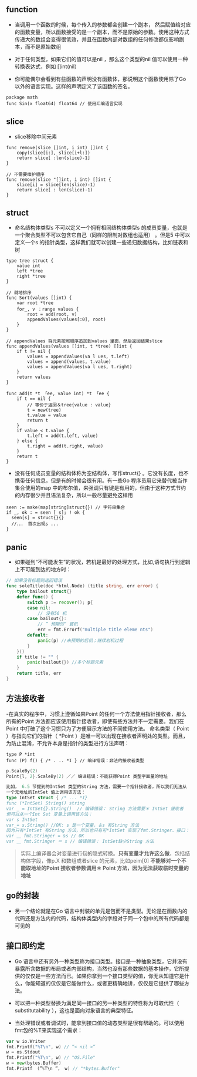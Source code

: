 ## function
- 当调用一个函数的时候，每个传入的参数都会创建一个副本， 然后赋值给对应的函数变量，所以函数接受的是一个副本，而不是原始的参数。使用这种方式传递大的数组会变得很低效，并且在函数内部对数组的任何修改都仅影响副本，而不是原始数组

- 对于任何类型，如果它们的值可以是nil ，那么这个类型的nil 值可以使用一种转换表达式，例如 []int(nil）
- 你可能偶尔会看到有些函数的声明没有函数体，那说明这个函数使用除了Go 以外的语言实现。这样的声明定义了该函数的签名。
```
package math
func Sin(x float64) float64 // 使用汇编语言实现
```

## slice
- slice移除中间元素
```
func remove(slice []int, i int) []int {
    copy(slice[i:], slice[i+l:])
    return slice[ :len(slice)-1]
}

// 不需要维护顺序
func remove(slice "[]int, i int) []int {
    slice[i] = slice[len(slice)-1)
    return slice[ : len(slice)-1)
}
```
## struct
- 命名结构体类型s 不可以定义一个拥有相同结构体类型s 的成员变量，也就是一个聚合类型不可以包含它自己（同样的限制对数组也适用） 。但是5 中可以定义一个s 的指针类型，这样我们就可以创建一些递归数据结构，比如链表和树
```
type tree struct {
    value int
    left *tree
    right *tree
}

// 就地排序
func Sort(values []int) {
    var root *tree
    for_, v ：range values {
        root = add(root, v)
        appendValues(values[:0], root)
    }
}

// appendValues 将元素按照顺序追加到values 里面，然后返回结果slice
func appendValues(values []int, t *tree) []int {
    if t != nil {
        values = appendValues(va l ues, t.left)
        values = append(values, t.value)
        values = appendValues(va l ues, t.right)
    }
    return values
}

func add(t *t 「ee, value int) *t 「ee {
    if t == nil {
        // 等价于返回＆tree{value : value}
        t = new(tree)
        t.value = value
        return t
    }
    if value < t.value {
        t.left = add(t.left, value)
    } else {
        t.right = add(t.right, value)
    }
    return t
}
```
- 没有任何成员变量的结构体称为空结构体，写作struct{} 。它没有长度，也不携带任何信息，但是有的时候会很有用。有一些Go 程序员用它来替代被当作集合使用的map 中的布尔值，来强调只有键是有用的，但由于这种方式节约的内存很少并且语法复杂，所以一般尽量避免这样用
```
seen := make(map[string]struct{}) // 字符串集合
if _, ok : = seen [ s]; ! ok {
  seen[s] = struct{}{}
  //．．． 首次出现s ...
}
```
## panic
- 如果碰到“不可能发生”的状况，若机是最好的处理方式，比如,语句执行到逻辑上不可能到达的地方时：
```go
// 如果没有标题则返回错误
func soleTitle(doc *html.Node) (title string, err error) {
    type bailout struct{}
    defer func() {
        switch p := recover(); p{
        case nil:
            // 没有56 机
        case bailout{}:
            // ” 预期的” 窘机
            err = fmt.Errorf("multiple title eleme nts")
        default:
            panic(p) //未预期的后机；继续岩机过程
        }
    }()
    if title != "" {
        panic(bailout{}) //多个标题元素
    }
    return title, err
}
```
## 方法接收者
-在真实的程序中，习惯上遵循如果Point 的任何一个方法使用指针接收者，那么所有的Point 方法都应该使用指针接收者，即使有些方法并不一定需要。我们在Point 中打破了这个习惯只为了方便展示方法的不同使用方法。
命名类型（ Point ）与指向它们的指针（ *Point ）是唯一可以出现在接收者声明处的类型。而且，为防止混淆，不允许本身是指针的类型进行方法声明：
```
type P *int
func (P) f() { /* . .. *I } // 编译错误：非法的接收者类型
```
```go
p.ScaleBy(2)
Point{l, 2}.ScaleBy(2) ／／ 编译错误：不能获得Point 类型字面量的地址

比如， 6.5 节提到的IntSet 类型的String 方法，需要一个指针接收者，所以我们无法从
一个无地址的IntSet 值上调用该方法：
type IntSet struct { /* ... *I}
func (*IntSet) String() string
var _ = IntSet{}.String()  // 编译错误： String 方法需要＊ IntSet 接收者
但可以从一个Int Set 变量上调用该方法：
var s IntSet
var_= s.String() //OK: s 是一个变量，＆s 有String 方法
因为只有*IntSet 有String 方法，所以也只有可*IntSet 实现了fmt.Stringer、接口：
var ＿ fmt.Stringer = &s // OK
var ＿ fmt.Stringer ＝ s // 编译错误： IntSet缺少String 方法
```
> 实际上编译器会对变量进行旬的隐式转换。**只有变量才允许这么做**，包括结构体字段，像p.X 和数组或者slice 的元素，比如peim[0] 
**不能够对一个不能取地址的Point 接收者参数调用＊ Point 方法，因为无法获取临时变量的地址**
## go的封装
- 另一个结论就是在Go 语言中封装的单元是包而不是类型。无论是在函数内的代码还是方法内的代码，结构体类型内的字段对于同一个包中的所有代码都是可见的

## 接口即约定
- Go 语言中还有另外一种类型称为接口类型。接口是一种抽象类型，它并没有暴露所含数据的布局或者内部结构，当然也没有那些数据的基本操作，它所提供的仅仅是一些方法而已。如果你拿到一个接口类型的值，你无从知道它是什么，你能知道的仅仅是它能做什么，或者更精确地讲，仅仅是它提供了哪些方法。
- 可以把一种类型替换为满足同一接口的另一种类型的特性称为可取代性（ substitutability ），这也是面向对象语言的典型特征。

- 当处理错误或者调试时，能拿到接口值的动态类型是很有帮助的。可以使用fmt包的%T来实现这个需求：
```go
var w io.Writer
fmt.Printf("%T\n", w) // ”< nil >”
w = os.Stdout
fmt.Printf("%T\n", w) // "OS.File"
w = new(bytes.Buffer)
fmt.Printf （”%T\n ”， w) // "*bytes.Buffer"
```
